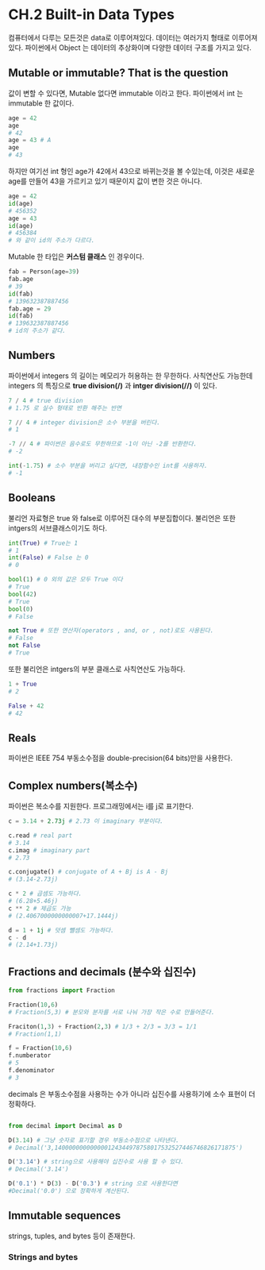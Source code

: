 # CH.2 Built-in Data Types

컴퓨터에서 다루는 모든것은 data로 이루어져있다. 데이터는 여러가지 형태로 이루어져 있다. 파이썬에서 Object 는 데이터의 추상화이며 다양한 데이터 구조를
가지고 있다.

## Mutable or immutable? That is the question 

값이 변할 수 있다면, Mutable 없다면 immutable 이라고 한다. 파이썬에서 int 는 immutable 한 값이다.

```python
age = 42
age
# 42
age = 43 # A
age
# 43
```
하지만 여기선 int 형인 age가 42에서 43으로 바뀌는것을 볼 수있는데, 이것은 새로운 age를 만들어 43을 가르키고 있기 때문이지 값이 변한 것은 아니다.

```python
age = 42 
id(age) 
# 456352 
age = 43 
id(age) 
# 456384 
# 와 같이 id의 주소가 다르다.
```

Mutable 한 타입은 **커스텀 클래스** 인 경우이다.

```python
fab = Person(age=39)
fab.age
# 39
id(fab)
# 139632387887456
fab.age = 29
id(fab)
# 139632387887456
# id의 주소가 같다.
```

## Numbers
파이썬에서 integers 의 길이는 메모리가 허용하는 한 무한하다. 사칙연산도 가능한데 integers 의 특징으로 **true division(/)** 과 
**intger division(//)** 이 있다.

```python
7 / 4 # true division
# 1.75 로 실수 형태로 반환 해주는 반면

7 // 4 # integer division은 소수 부분을 버린다.
# 1

-7 // 4 # 파이썬은 음수로도 무한하므로 -1이 아닌 -2를 반환한다.
# -2 

int(-1.75) # 소수 부분을 버리고 싶다면, 내장함수인 int를 사용하자.
# -1 
```

## Booleans
불리언 자료형은 true 와 false로 이루어진 대수의 부분집합이다. 불리언은 또한 intgers의 서브클래스이기도 하다.

```python
int(True) # True는 1
# 1
int(False) # False 는 0
# 0

bool(1) # 0 외의 값은 모두 True 이다
# True
bool(42)
# True
bool(0)
# False

not True # 또한 연산자(operators , and, or , not)로도 사용된다.
# False
not False
# True
```

또한 불리언은 intgers의 부분 클래스로 사칙연산도 가능하다.
```python
1 + True
# 2

False + 42
# 42
```

## Reals
파이썬은 IEEE 754 부동소수점을 double-precision(64 bits)만을 사용한다.

## Complex numbers(복소수)
파이썬은 복소수를 지원한다. 프로그래밍에서는 i를 j로 표기한다.

```python
c = 3.14 + 2.73j # 2.73 이 imaginary 부분이다.

c.read # real part
# 3.14
c.imag # imaginary part
# 2.73

c.conjugate() # conjugate of A + Bj is A - Bj
# (3.14-2.73j)

c * 2 # 곱셈도 가능하다.
# (6.28+5.46j)
c ** 2 # 제곱도 가능
# (2.4067000000000007+17.1444j) 

d = 1 + 1j # 덧셈 뺄셈도 가능하다.
c - d 
# (2.14+1.73j)
```

## Fractions and decimals (분수와 십진수)

```python
from fractions import Fraction

Fraction(10,6) 
# Fraction(5,3) # 분모와 분자를 서로 나눠 가장 작은 수로 만들어준다.

Fraciton(1,3) + Fraction(2,3) # 1/3 + 2/3 = 3/3 = 1/1
# Fraction(1,1)

f = Fraction(10,6)
f.numberator
# 5
f.denominator
# 3
```

decimals 은 부동소수점을 사용하는 수가 아니라 십진수를 사용하기에 소수 표현이 더 정확하다.

```python

from decimal import Decimal as D

D(3.14) # 그냥 숫자로 표기할 경우 부동소수점으로 나타낸다.
# Decimal('3,140000000000000124344978758017532527446746826171875')

D('3.14') # string으로 사용해야 십진수로 사용 할 수 있다.
# Decimal('3.14')

D('0.1') * D(3) - D('0.3') # string 으로 사용한다면
#Decimal('0.0') 으로 정확하게 계산된다.
```

## Immutable sequences
strings, tuples, and bytes 등이 존재한다.

### Strings and bytes
